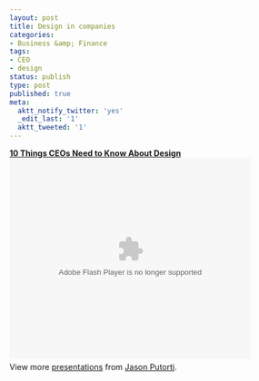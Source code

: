 ```yaml
---
layout: post
title: Design in companies
categories:
- Business &amp; Finance
tags:
- CEO
- design
status: publish
type: post
published: true
meta:
  aktt_notify_twitter: 'yes'
  _edit_last: '1'
  aktt_tweeted: '1'
---
```

<div id="__ss_4074830" style="width: 425px;"><strong><a title="10 Things CEOs Need to Know About Design " href="http://www.slideshare.net/novaurora/10-things-ceos-need-to-know-about-design">10 Things CEOs Need to Know About Design </a></strong><object id="__sse4074830" classid="clsid:d27cdb6e-ae6d-11cf-96b8-444553540000" width="425" height="355" codebase="http://download.macromedia.com/pub/shockwave/cabs/flash/swflash.cab#version=6,0,40,0"><param name="allowFullScreen" value="true" /><param name="allowScriptAccess" value="always" /><param name="src" value="http://static.slidesharecdn.com/swf/ssplayer2.swf?doc=bessemertalk-100512183606-phpapp01&amp;stripped_title=10-things-ceos-need-to-know-about-design" /><param name="name" value="__sse4074830" /><param name="allowfullscreen" value="true" /><embed id="__sse4074830" type="application/x-shockwave-flash" width="425" height="355" src="http://static.slidesharecdn.com/swf/ssplayer2.swf?doc=bessemertalk-100512183606-phpapp01&amp;stripped_title=10-things-ceos-need-to-know-about-design" name="__sse4074830" allowscriptaccess="always" allowfullscreen="true"></embed></object>
<div style="padding: 5px 0 12px;">View more <a href="http://www.slideshare.net/">presentations</a> from <a href="http://www.slideshare.net/novaurora">Jason Putorti</a>.</div>
</div>
